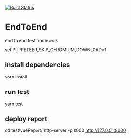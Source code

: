 [![Build Status](https://travis-ci.org/summergan/EndToEnd.png)](https://travis-ci.org/summergan/EndToEnd)
# EndToEnd
end to end test framework

set PUPPETEER_SKIP_CHROMIUM_DOWNLOAD=1
## install dependencies
yarn install
## run test 
yarn test
## deploy report
cd test/vueReport/
http-server -p 8000
http://127.0.0.1:8000
